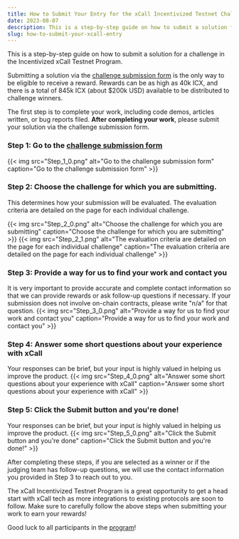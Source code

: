 ```yaml
---
title: How to Submit Your Entry for the xCall Incentivized Testnet Challenge
date: 2023-08-07
description: This is a step-by-step guide on how to submit a solution for a challenge in the Incentivized xCall Testnet Program.
slug: how-to-submit-your-xcall-entry
---
```


This is a step-by-step guide on how to submit a solution for a challenge in the Incentivized xCall Testnet Program.

Submitting a solution via the [challenge submission form](https://forms.gle/FFWQDgQfKKSMXCSw7) is the only way to be eligible to receive a reward. Rewards can be as high as 40k ICX, and there is a total of 845k ICX (about $200k USD) available to be distributed to challenge winners.

The first step is to complete your work, including code demos, articles written, or bug reports filed. **After completing your work**, please submit your solution via the challenge submission form.

### Step 1: Go to the [challenge submission form](https://forms.gle/FFWQDgQfKKSMXCSw7)

{{< img src="Step_1_0.png" alt="Go to the challenge submission form" caption="Go to the challenge submission form" >}}

### Step 2: Choose the challenge for which you are submitting.

This determines how your submission will be evaluated. The evaluation criteria are detailed on the page for each individual challenge.

{{< img src="Step_2_0.png" alt="Choose the challenge for which you are submitting" caption="Choose the challenge for which you are submitting" >}}
{{< img src="Step_2_1.png" alt="The evaluation criteria are detailed on the page for each individual challenge" caption="The evaluation criteria are detailed on the page for each individual challenge" >}}

### Step 3: Provide a way for us to find your work and contact you

It is very important to provide accurate and complete contact information so that we can provide rewards or ask follow-up questions if necessary. If your submission does not involve on-chain contracts, please write "n/a" for that question.
{{< img src="Step_3_0.png" alt="Provide a way for us to find your work and contact you" caption="Provide a way for us to find your work and contact you" >}}

### Step 4: Answer some short questions about your experience with xCall

Your responses can be brief, but your input is highly valued in helping us improve the product.
{{< img src="Step_4_0.png" alt="Answer some short questions about your experience with xCall" caption="Answer some short questions about your experience with xCall" >}}

### Step 5: Click the Submit button and you're done!

Your responses can be brief, but your input is highly valued in helping us improve the product.
{{< img src="Step_5_0.png" alt="Click the Submit button and you're done" caption="Click the Submit button and you're done!" >}}

After completing these steps, if you are selected as a winner or if the judging team has follow-up questions, we will use the contact information you provided in Step 3 to reach out to you.

The xCall Incentivized Testnet Program is a great opportunity to get a head start with xCall tech as more integrations to existing protocols are soon to follow. Make sure to carefully follow the above steps when submitting your work to earn your rewards!

Good luck to all participants in the [program](https://iconfoundation.notion.site/xCall-Incentivized-Testnet-Program-Phase-1-9d16a7bc2b124b348a78896f378ee316)!


